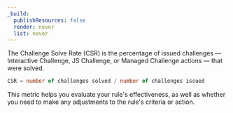 ```yaml
---
_build:
  publishResources: false
  render: never
  list: never
---
```


The Challenge Solve Rate (CSR) is the percentage of issued challenges — Interactive Challenge, JS Challenge, or Managed Challenge actions — that were solved. 

```sql
CSR = number of challenges solved / number of challenges issued
```

This metric helps you evaluate your rule's effectiveness, as well as whether you need to make any adjustments to the rule's criteria or action.